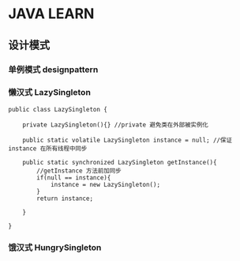 # JAVA LEARN

## 设计模式
### 单例模式 designpattern
### 懒汉式 LazySingleton
```
public class LazySingleton {

    private LazySingleton(){} //private 避免类在外部被实例化

    public static volatile LazySingleton instance = null; //保证 instance 在所有线程中同步

    public static synchronized LazySingleton getInstance(){
        //getInstance 方法前加同步
        if(null == instance){
            instance = new LazySingleton();
        }
        return instance;

    }

}
```
### 饿汉式 HungrySingleton
